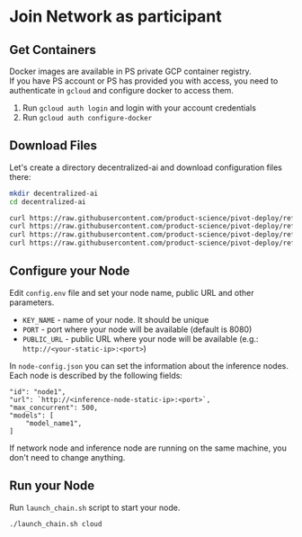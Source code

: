 # Join Network as participant 

## Get Containers

Docker images are available in PS private GCP container registry.  
If you have PS account or PS has provided you with access, you need to authenticate in `gcloud` and configure docker to access them.

1. Run `gcloud auth login` and login with your account credentials
2. Run `gcloud auth configure-docker`


## Download Files

Let's create a directory decentralized-ai and download configuration files there:

```bash
mkdir decentralized-ai
cd decentralized-ai

curl https://raw.githubusercontent.com/product-science/pivot-deploy/refs/heads/main/join/config.env -o config.env
curl https://raw.githubusercontent.com/product-science/pivot-deploy/refs/heads/main/join/launch_chain.sh -o launch_chain.sh
curl https://raw.githubusercontent.com/product-science/pivot-deploy/refs/heads/main/join/docker-compose-cloud-join.yml -o docker-compose-cloud-join.yml
curl https://raw.githubusercontent.com/product-science/pivot-deploy/refs/heads/main/join/node-config.json -o node-config.json
```


## Configure your Node

Edit `config.env` file and set your node name, public URL and other parameters.
- `KEY_NAME` - name of your node. It should be unique
- `PORT` - port where your node will be available (default is 8080)
- `PUBLIC_URL` - public URL where your node will be available (e.g.: `http://<your-static-ip>:<port>`)

In `node-config.json` you can set the information about the inference nodes. Each node is described by the following fields:
```
"id": "node1",
"url": `http://<inference-node-static-ip>:<port>`,
"max_concurrent": 500,
"models": [
    "model_name1",
]
```

If network node and inference node are running on the same machine, you don't need to change anything.

## Run your Node

Run `launch_chain.sh` script to start your node.

```bash
./launch_chain.sh cloud
```

